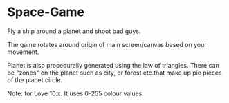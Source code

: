 # Space-Game

Fly a ship around a planet and shoot bad guys.

The game rotates around origin of main screen/canvas based on your movement.

Planet is also procedurally generated using the law of triangles.  There can be "zones" on the planet such as city, or forest etc.that make up pie pieces of the planet circle.

Note: for Love 10.x.  It uses 0-255 colour values.
